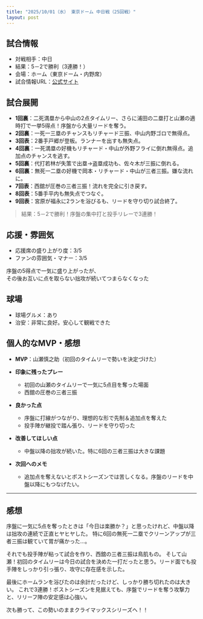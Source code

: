 ```yaml
---
title: "2025/10/01（水） 東京ドーム 中日戦（25回戦）"
layout: post
---
```


## 試合情報

* 対戦相手：中日
* 結果：5－2で勝利（3連勝！）
* 会場：ホーム（東京ドーム・内野席）
* 試合情報URL：[公式サイト](https://www.giants.jp/game/20251001_8003_1/)

<!--more-->

## 試合展開

* **1回裏**：二死満塁から中山の2点タイムリー、さらに浦田の二塁打と山瀬の適時打で一挙5得点！序盤から大量リードを奪う。
* **2回裏**：一死一三塁のチャンスもリチャード三振、中山内野ゴロで無得点。
* **3回表**：2番手戸郷が登板。ランナーを出すも無失点。
* **4回裏**：一死満塁の好機もリチャード・中山が外野フライに倒れ無得点。追加点のチャンスを逃す。
* **5回裏**：代打若林が失策で出塁→盗塁成功も、佐々木が三振に倒れる。
* **6回裏**：無死一二塁の好機で岡本・リチャード・中山が三者三振。嫌な流れに。
* **7回表**：西舘が圧巻の三者三振！流れを完全に引き戻す。
* **8回表**：5番手平内も無失点でつなぐ。
* **9回表**：宮原が福永に2ランを浴びるも、リードを守り切り試合終了。

> 結果：5－2で勝利！序盤の集中打と投手リレーで3連勝！

## 応援・雰囲気

* 応援席の盛り上がり度：3/5
* ファンの雰囲気・マナー：3/5

序盤の5得点で一気に盛り上がったが、  
その後お互いに点を取らない拙攻が続いてつまらなくなった  


## 球場

* 球場グルメ：あり  
* 治安：非常に良好。安心して観戦できた  

## 個人的なMVP・感想
* **MVP**：山瀬慎之助（初回のタイムリーで勢いを決定づけた）
* **印象に残ったプレー**
  * 初回の山瀬のタイムリーで一気に5点目を奪った場面
  * 西舘の圧巻の三者三振
* **良かった点**
  * 序盤に打線がつながり、理想的な形で先制＆追加点を奪えた
  * 投手陣が継投で踏ん張り、リードを守り切った

* **改善してほしい点**
  * 中盤以降の拙攻が続いた。特に6回の三者三振は大きな課題
* **次回へのメモ**
  * 追加点を奪えないとポストシーズンでは苦しくなる。序盤のリードを中盤以降にもつなげたい。

---

## 感想

序盤に一気に5点を奪ったときは「今日は楽勝か？」と思ったけれど、中盤以降は拙攻の連続で正直ヒヤヒヤした。
特に6回の無死一二塁でクリーンアップが三者三振は観ていて胃が痛かった…。

それでも投手陣が粘って試合を作り、西舘の三者三振は鳥肌もの。
そして山瀬！初回のタイムリーは今日の試合を決めた一打だったと思う。リード面でも投手陣をしっかり引っ張り、攻守に存在感を示した。

最後にホームランを浴びたのは余計だったけど、しっかり勝ち切れたのは大きい。
これで3連勝！ポストシーズンを見据えても、序盤でリードを奪う攻撃力と、リリーフ陣の安定感は心強い。

次も勝って、この勢いのままクライマックスシリーズへ！！
